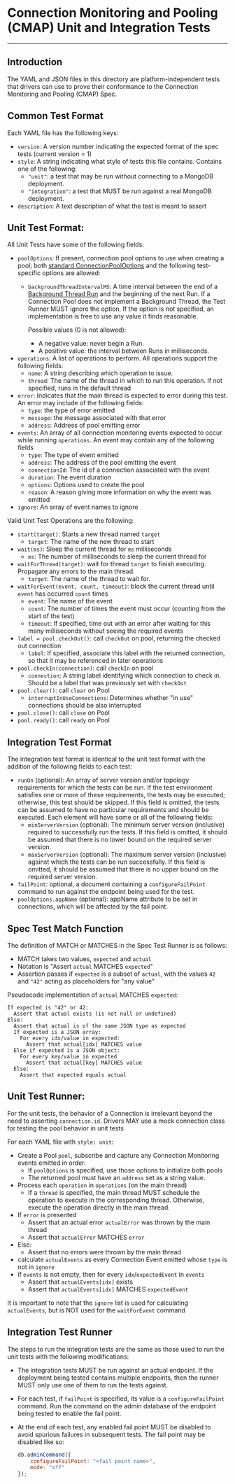 # Connection Monitoring and Pooling (CMAP) Unit and Integration Tests

______________________________________________________________________

## Introduction

The YAML and JSON files in this directory are platform-independent tests that drivers can use to prove their conformance
to the Connection Monitoring and Pooling (CMAP) Spec.

## Common Test Format

Each YAML file has the following keys:

- `version`: A version number indicating the expected format of the spec tests (current version = 1)
- `style`: A string indicating what style of tests this file contains. Contains one of the following:
  - `"unit"`: a test that may be run without connecting to a MongoDB deployment.
  - `"integration"`: a test that MUST be run against a real MongoDB deployment.
- `description`: A text description of what the test is meant to assert

## Unit Test Format:

All Unit Tests have some of the following fields:

- `poolOptions`: If present, connection pool options to use when creating a pool; both
  [standard ConnectionPoolOptions](../../connection-monitoring-and-pooling.md#connection-pool-options) and the following
  test-specific options are allowed:
  - `backgroundThreadIntervalMS`: A time interval between the end of a
    [Background Thread Run](../../connection-monitoring-and-pooling.md#background-thread) and the beginning of the next
    Run. If a Connection Pool does not implement a Background Thread, the Test Runner MUST ignore the option. If the
    option is not specified, an implementation is free to use any value it finds reasonable.

    Possible values (0 is not allowed):

    - A negative value: never begin a Run.
    - A positive value: the interval between Runs in milliseconds.
- `operations`: A list of operations to perform. All operations support the following fields:
  - `name`: A string describing which operation to issue.
  - `thread`: The name of the thread in which to run this operation. If not specified, runs in the default thread
- `error`: Indicates that the main thread is expected to error during this test. An error may include of the following
  fields:
  - `type`: the type of error emitted
  - `message`: the message associated with that error
  - `address`: Address of pool emitting error
- `events`: An array of all connection monitoring events expected to occur while running `operations`. An event may
  contain any of the following fields
  - `type`: The type of event emitted
  - `address`: The address of the pool emitting the event
  - `connectionId`: The id of a connection associated with the event
  - `duration`: The event duration
  - `options`: Options used to create the pool
  - `reason`: A reason giving more information on why the event was emitted
- `ignore`: An array of event names to ignore

Valid Unit Test Operations are the following:

- `start(target)`: Starts a new thread named `target`
  - `target`: The name of the new thread to start
- `wait(ms)`: Sleep the current thread for `ms` milliseconds
  - `ms`: The number of milliseconds to sleep the current thread for
- `waitForThread(target)`: wait for thread `target` to finish executing. Propagate any errors to the main thread.
  - `target`: The name of the thread to wait for.
- `waitForEvent(event, count, timeout)`: block the current thread until `event` has occurred `count` times
  - `event`: The name of the event
  - `count`: The number of times the event must occur (counting from the start of the test)
  - `timeout`: If specified, time out with an error after waiting for this many milliseconds without seeing the required
    events
- `label = pool.checkOut()`: call `checkOut` on pool, returning the checked out connection
  - `label`: If specified, associate this label with the returned connection, so that it may be referenced in later
    operations
- `pool.checkIn(connection)`: call `checkIn` on pool
  - `connection`: A string label identifying which connection to check in. Should be a label that was previously set
    with `checkOut`
- `pool.clear()`: call `clear` on Pool
  - `interruptInUseConnections`: Determines whether "in use" connections should be also interrupted
- `pool.close()`: call `close` on Pool
- `pool.ready()`: call `ready` on Pool

## Integration Test Format

The integration test format is identical to the unit test format with the addition of the following fields to each test:

- `runOn` (optional): An array of server version and/or topology requirements for which the tests can be run. If the
  test environment satisfies one or more of these requirements, the tests may be executed; otherwise, this test should
  be skipped. If this field is omitted, the tests can be assumed to have no particular requirements and should be
  executed. Each element will have some or all of the following fields:
  - `minServerVersion` (optional): The minimum server version (inclusive) required to successfully run the tests. If
    this field is omitted, it should be assumed that there is no lower bound on the required server version.
  - `maxServerVersion` (optional): The maximum server version (inclusive) against which the tests can be run
    successfully. If this field is omitted, it should be assumed that there is no upper bound on the required server
    version.
- `failPoint`: optional, a document containing a `configureFailPoint` command to run against the endpoint being used for
  the test.
- `poolOptions.appName` (optional): appName attribute to be set in connections, which will be affected by the fail
  point.

## Spec Test Match Function

The definition of MATCH or MATCHES in the Spec Test Runner is as follows:

- MATCH takes two values, `expected` and `actual`
- Notation is "Assert `actual` MATCHES `expected`"
- Assertion passes if `expected` is a subset of `actual`, with the values `42` and `"42"` acting as placeholders for
  "any value"

Pseudocode implementation of `actual` MATCHES `expected`:

```
If expected is "42" or 42:
  Assert that actual exists (is not null or undefined)
Else:
  Assert that actual is of the same JSON type as expected
  If expected is a JSON array:
    For every idx/value in expected:
      Assert that actual[idx] MATCHES value
  Else if expected is a JSON object:
    For every key/value in expected
      Assert that actual[key] MATCHES value
  Else:
    Assert that expected equals actual
```

## Unit Test Runner:

For the unit tests, the behavior of a Connection is irrelevant beyond the need to asserting `connection.id`. Drivers MAY
use a mock connection class for testing the pool behavior in unit tests

For each YAML file with `style: unit`:

- Create a Pool `pool`, subscribe and capture any Connection Monitoring events emitted in order.
  - If `poolOptions` is specified, use those options to initialize both pools
  - The returned pool must have an `address` set as a string value.
- Process each `operation` in `operations` (on the main thread)
  - If a `thread` is specified, the main thread MUST schedule the operation to execute in the corresponding thread.
    Otherwise, execute the operation directly in the main thread.
- If `error` is presented
  - Assert that an actual error `actualError` was thrown by the main thread
  - Assert that `actualError` MATCHES `error`
- Else:
  - Assert that no errors were thrown by the main thread
- calculate `actualEvents` as every Connection Event emitted whose `type` is not in `ignore`
- if `events` is not empty, then for every `idx`/`expectedEvent` in `events`
  - Assert that `actualEvents[idx]` exists
  - Assert that `actualEvents[idx]` MATCHES `expectedEvent`

It is important to note that the `ignore` list is used for calculating `actualEvents`, but is NOT used for the
`waitForEvent` command

## Integration Test Runner

The steps to run the integration tests are the same as those used to run the unit tests with the following
modifications:

- The integration tests MUST be run against an actual endpoint. If the deployment being tested contains multiple
  endpoints, then the runner MUST only use one of them to run the tests against.

- For each test, if `failPoint` is specified, its value is a `configureFailPoint` command. Run the command on the admin
  database of the endpoint being tested to enable the fail point.

- At the end of each test, any enabled fail point MUST be disabled to avoid spurious failures in subsequent tests. The
  fail point may be disabled like so:

  ```javascript
  db.adminCommand({
      configureFailPoint: "<fail point name>",
      mode: "off"
  });
  ```
